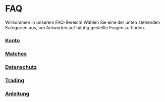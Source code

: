 <link rel="stylesheet" href="https://cdnjs.cloudflare.com/ajax/libs/font-awesome/6.0.0-beta3/css/all.min.css">

# FAQ

Willkommen in unserem FAQ-Bereich! Wählen Sie eine der unten stehenden Kategorien aus, um Antworten auf häufig gestellte Fragen zu finden.

<div class="faq-grid">
    <div class="faq-grid-item">
        <a href="/de/faq/account">
            <i class="fa fa-user"></i>
            <h3>Konto</h3>
        </a>
    </div>
    <div class="faq-grid-item">
        <a href="/de/faq/matches">
            <i class="fa fa-users"></i>
            <h3>Matches</h3>
        </a>
    </div>
    <div class="faq-grid-item">
        <a href="/de/faq/privacy">
            <i class="fa fa-lock"></i>
            <h3>Datenschutz</h3>
        </a>
    </div>
    <div class="faq-grid-item">
        <a href="/de/faq/trading">
            <i class="fa fa-chart-line"></i>
            <h3>Trading</h3>
        </a>
    </div>
    <div class="faq-grid-item">
        <a href="/de/faq/tutorials">
            <i class="fa fa-book-open"></i>
            <h3>Anleitung</h3>
        </a>
    </div>
</div>
